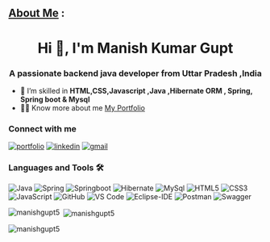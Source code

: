  ## [About Me](https://manishgupt5.github.io/) :
 
<h1 align="center">Hi 👋, I'm Manish Kumar Gupt</h1>
<h3 align="center">A passionate backend java developer from Uttar Pradesh ,India</h3>

- 🌱 I’m skilled in **HTML,CSS,Javascript ,Java ,Hibernate ORM , Spring, Spring boot & Mysql**
  </br>
- 👨‍💻 Know more about me <a href="https://ManishGupt5.github.io/">My Portfolio</a>

### Connect with me
[![portfolio](https://img.shields.io/badge/my_portfolio-000?style=for-the-badge)](https://ManishGupt5.github.io/)
[![linkedin](https://img.shields.io/badge/linkedin-0A66C2?style=for-the-badge&logo=linkedin&logoColor=white)](https://www.linkedin.com/in/manishgupt5/)
[![gmail](https://img.shields.io/badge/Gmail-%230A0A0A.svg?&style=for-the-badge&logo=Gmail&logoColor=white)](mailto:Manishgupt9211@gmail.com)



### Languages and Tools 🛠 


![Java](http://img.shields.io/badge/-java-007396?style=flat-square&logo=java8&logoColor=ffffff)
![Spring](http://img.shields.io/badge/-Spring-6DB33F?style=flat-square&logo=spring&logoColor=ffffff)
![Springboot](https://img.shields.io/badge/springboot-64b743?style=flat-square&logo=springboot&logoColor=ffffff)
![Hibernate](https://img.shields.io/badge/hibernate-bcae79?style=flat-square&logo=hibernate&logoColor=white)
![MySql](https://img.shields.io/badge/MySql-00758f?style=flat-square&logo=MySql&logoColor=white)
![HTML5](https://img.shields.io/badge/-HTML5-%23E44D27?style=flat-square&logo=html5&logoColor=ffffff)
![CSS3](https://img.shields.io/badge/-CSS3-%231572B6?style=flat-square&logo=css3)
![JavaScript](https://img.shields.io/badge/-JavaScript-%23F7DF1C?style=flat-square&logo=javascript&logoColor=000000&labelColor=%23F7DF1C&color=%23FFCE5A)
![GitHub](https://img.shields.io/badge/-GitHub-181717?style=flat-square&logo=github)
![VS Code](http://img.shields.io/badge/-VS%20Code-007ACC?style=flat-square&logo=visual-studio-code&logoColor=ffffff)
![Eclipse-IDE](http://img.shields.io/badge/-Eclipse-2C2255?style=flat-square&logo=eclipse&logoColor=ffffff)
![Postman](https://img.shields.io/badge/Postman-FF6C37?style=flat-square&logo=postman&logoColor=white)
![Swagger](http://img.shields.io/badge/-swagger-2C2255?style=flat-square&logo=swagger&logoColor=ffffff)
<br/>


<p><img align="left" src="https://github-readme-stats.vercel.app/api/top-langs?username=manishgupt5&show_icons=true&locale=en&layout=compact" alt="manishgupt5" /></p>

<p>&nbsp;<img align="center" src="https://github-readme-stats.vercel.app/api?username=manishgupt5&show_icons=true&locale=en" alt="manishgupt5" /></p>

<p><img align="center" src="https://github-readme-streak-stats.herokuapp.com/?user=manishgupt5&" alt="manishgupt5" /></p>
